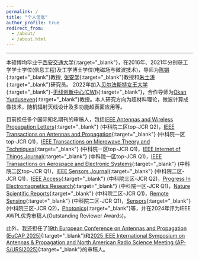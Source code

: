 ```yaml
---
permalink: /
title: "个人信息"
author_profile: true
redirect_from: 
  - /about/
  - /about.html
---
```


------

本硕博均毕业于[西安交通大学](https://www.xjtu.edu.cn){:target="_blank"}，在2016年、2021年分别获工学学士学位(信息工程)及工学博士学位(电磁场与微波技术)，导师为[陈娟](https://gr.xjtu.edu.cn/en/web/chen_juan_0201){:target="_blank"}教授, [张安学](https://gr.xjtu.edu.cn/en/web/anxuezhang){:target="_blank"}教授和[朱士涛](https://gr.xjtu.edu.cn/en/web/shitaozhu){:target="_blank"}研究员。 2022年加入[贝尔法斯特女王大学](https://www.qub.ac.uk/){:target="_blank"}-[无线创新中心(CWI)](https://www.qub.ac.uk/research-centres/cwi/){:target="_blank"}，合作导师为[Okan Yurduseven](https://sites.google.com/view/okanyurduseven/){:target="_blank"}教授。本人研究方向为超材料理论，微波计算成像技术，随机辐射天线设计及多功能超表面应用等。

目前担任多个国际知名期刊的审稿人，包括[IEEE Antennas and Wireless Propagation Letters](https://ieeexplore.ieee.org/xpl/RecentIssue.jsp?punumber=7727){:target="_blank"} (中科院二区top-JCR Q2)，[IEEE Transactions on Antennas and Propagation](https://ieeexplore.ieee.org/xpl/RecentIssue.jsp?punumber=8){:target="_blank"} (中科院一区top-JCR Q1)，[IEEE Transactions on Microwave Theory and Techniques](https://ieeexplore.ieee.org/xpl/RecentIssue.jsp?punumber=22){:target="_blank"} (中科院一区top-JCR Q1)，[IEEE Internet of Things Journal](https://ieeexplore.ieee.org/xpl/RecentIssue.jsp?punumber=6488907){:target="_blank"} (中科院一区top-JCR Q1)，[IEEE Transactions on Aerospace and Electronic Systems](https://ieeexplore.ieee.org/xpl/RecentIssue.jsp?punumber=7){:target="_blank"} (中科院二区top-JCR Q1)，[IEEE Sensors Journal](https://ieeexplore.ieee.org/xpl/RecentIssue.jsp?punumber=7361){:target="_blank"} (中科院二区-JCR Q1)，[IEEE Access](https://ieeexplore.ieee.org/xpl/aboutJournal.jsp?punumber=6287639){:target="_blank"} (中科院三区-JCR Q2)，[Progress In Electromagnetics Research](https://www.jpier.org/){:target="_blank"} (中科院一区-JCR Q1)，[Nature Scientific Reports](https://www.nature.com/srep/){:target="_blank"} (中科院二区-JCR Q1)，[Remote Sensing](https://www.mdpi.com/journal/remotesensing){:target="_blank"} (中科院二区-JCR Q1)，[Sensors](https://www.mdpi.com/journal/sensors){:target="_blank"} (中科院三区-JCR Q2)，[Photonics](https://www.mdpi.com/journal/photonics){:target="_blank"}等，并在2024年评为IEEE AWPL优秀审稿人(Outstanding Reviewer Awards)。

此外，我还担任了[19th European Conference on Antennas and Propagation (EuCAP 2025)](https://www.eucap2025.org){:target="_blank"}和[2025 IEEE International Symposium on Antennas & Propagation and North American Radio Science Meeting (AP-S/URSI2025)](https://2025.apsursi.org){:target="_blank"}的审稿人。
